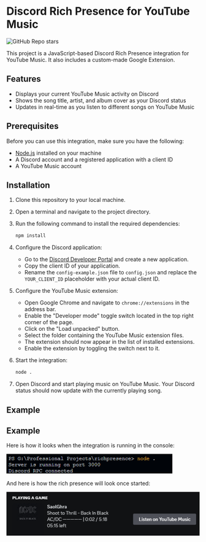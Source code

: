 # Discord Rich Presence for YouTube Music

![GitHub Repo stars](https://img.shields.io/github/stars/saolghra/richpresence?style=for-the-badge)

This project is a JavaScript-based Discord Rich Presence integration for YouTube Music. It also includes a custom-made Google Extension.

## Features

- Displays your current YouTube Music activity on Discord
- Shows the song title, artist, and album cover as your Discord status
- Updates in real-time as you listen to different songs on YouTube Music

## Prerequisites

Before you can use this integration, make sure you have the following:

- [Node.js](https://nodejs.org) installed on your machine
- A Discord account and a registered application with a client ID
- A YouTube Music account

## Installation

1. Clone this repository to your local machine.
2. Open a terminal and navigate to the project directory.
3. Run the following command to install the required dependencies:

   ```bash
   npm install
   ```

4. Configure the Discord application:

   - Go to the [Discord Developer Portal](https://discord.com/developers/applications) and create a new application.
   - Copy the client ID of your application.
   - Rename the `config-example.json` file to `config.json` and replace the `YOUR_CLIENT_ID` placeholder with your actual client ID.

5. Configure the YouTube Music extension:

   - Open Google Chrome and navigate to `chrome://extensions` in the address bar.
   - Enable the "Developer mode" toggle switch located in the top right corner of the page.
   - Click on the "Load unpacked" button.
   - Select the folder containing the YouTube Music extension files.
   - The extension should now appear in the list of installed extensions.
   - Enable the extension by toggling the switch next to it.

6. Start the integration:

   ```bash
   node .
   ```

7. Open Discord and start playing music on YouTube Music. Your Discord status should now update with the currently playing song.

## Example

## Example

Here is how it looks when the integration is running in the console:

![Running](assets/runningfile.png)

And here is how the rich presence will look once started:

![How it looks on discord](assets/howitlooks.png)
